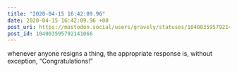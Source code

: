 ```yaml
---
title: "2020-04-15 16:42:09.96"
date: 2020-04-15 16:42:09.96 +00
post_uri: https://mastodon.social/users/gravely/statuses/104003595792141066
post_id: 104003595792141066
---
```

whenever anyone resigns a thing, the appropriate response is, without exception, “Congratulations!”


